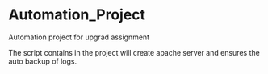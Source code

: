 # Automation_Project
Automation project for upgrad assignment 

The script contains in the project will create apache server and ensures the auto backup of logs.
